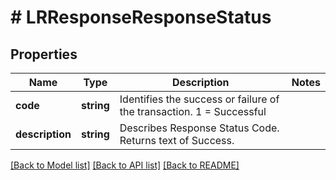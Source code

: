 # # LRResponseResponseStatus

## Properties

Name | Type | Description | Notes
------------ | ------------- | ------------- | -------------
**code** | **string** | Identifies the success or failure of the transaction. 1 &#x3D; Successful |
**description** | **string** | Describes Response Status Code. Returns text of Success. |

[[Back to Model list]](../../README.md#models) [[Back to API list]](../../README.md#endpoints) [[Back to README]](../../README.md)
